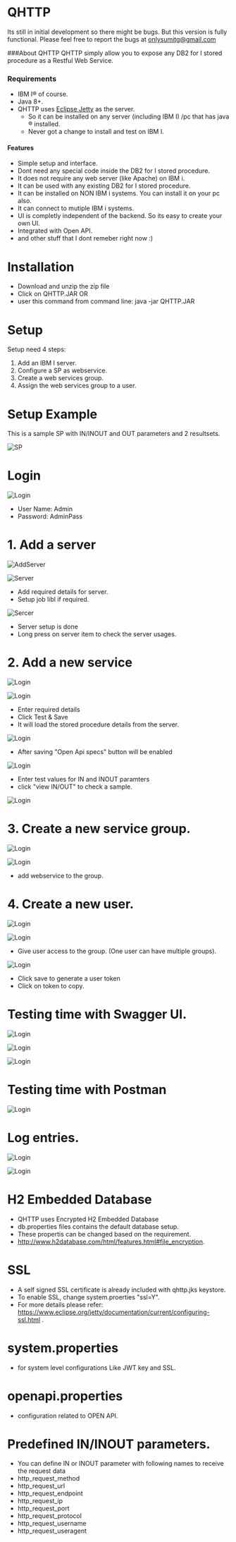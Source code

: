# QHTTP

Its still in initial development so there might be bugs. But this version is fully functional. Please feel free to report the bugs at onlysumitg@gmail.com 

###About QHTTP
QHTTP simply allow you to expose any DB2 for I stored procedure as a  Restful Web Service. 

### Requirements
- IBM I&reg; of course. 
- Java 8+.
- QHTTP uses [Eclipse Jetty](https://www.eclipse.org/jetty/ "Eclipse Jetty") as the server. 
  - So it can be installed on any server (including IBM I) /pc that has java &reg; installed.
  - Never got a change to install and test on IBM I.



#### Features
- Simple setup and interface.
- Dont need any special code inside the DB2 for I stored procedure.
- It does not require any web server (like Apache) on IBM i.
- It can be used with any existing DB2 for I stored procedure.
- It can be installed on NON IBM i systems. You can install it on your pc also.
- It can connect to mutiple IBM i systems.
- UI is completly independent of the backend. So its easy to create your own UI.
- Integrated with Open API.
- and other stuff that I dont remeber right now :)



 
# Installation
- Download and unzip the zip file
- Click on QHTTP.JAR 
OR
- user this command from command line: java -jar QHTTP.JAR



# Setup

Setup need 4 steps:
1. Add an IBM I server.
2. Configure a SP as webservice.
3. Create a web services group.
4. Assign the web services group to a user.


# Setup Example

This is a sample SP with IN/INOUT and OUT parameters and 2 resultsets.

![SP](https://github.com/onlysumitg/qhttp_setup/blob/master/images/SP.PNG "SP")


# Login
![Login](https://github.com/onlysumitg/qhttp_setup/blob/master/images/0001000.PNG "Login")


- User Name: Admin
- Password: AdminPass

# 1. Add a server
![AddServer](https://github.com/onlysumitg/qhttp_setup/blob/master/images/0002000.PNG "Add_Server")


![Server](https://github.com/onlysumitg/qhttp_setup/blob/master/images/0003000.PNG "Server")

- Add required details for server. 
- Setup job libl if required.


![Sercer](https://github.com/onlysumitg/qhttp_setup/blob/master/images/0004000.PNG "Server")

- Server setup is done
- Long press on server item to check the server usages.


# 2. Add a new service

![Login](https://github.com/onlysumitg/qhttp_setup/blob/master/images/0005000.PNG "Login")


![Login](https://github.com/onlysumitg/qhttp_setup/blob/master/images/0006000.PNG "Login")

- Enter required details
- Click Test & Save
- It will load the stored procedure details from the server.

![Login](https://github.com/onlysumitg/qhttp_setup/blob/master/images/0007000.PNG "Login")

- After saving "Open Api specs" button will be enabled

![Login](https://github.com/onlysumitg/qhttp_setup/blob/master/images/0007100.PNG "Login")


- Enter test values for IN and INOUT paramters
- click "view IN/OUT" to check a sample.

![Login](https://github.com/onlysumitg/qhttp_setup/blob/master/images/0008000.PNG "Login")

# 3. Create a new service group.

![Login](https://github.com/onlysumitg/qhttp_setup/blob/master/images/0009000.PNG "Login")



![Login](https://github.com/onlysumitg/qhttp_setup/blob/master/images/0010000.PNG "Login")

- add webservice to the group.

# 4. Create a new user.
 
![Login](https://github.com/onlysumitg/qhttp_setup/blob/master/images/0011000.PNG "Login")


 
![Login](https://github.com/onlysumitg/qhttp_setup/blob/master/images/0012000.PNG "Login")

- Give user access to the group. (One user can have multiple groups).

![Login](https://github.com/onlysumitg/qhttp_setup/blob/master/images/0013000.PNG "Login")

- Click save to generate a user token
- Click on token to copy.

  
# Testing time with Swagger UI.

![Login](https://github.com/onlysumitg/qhttp_setup/blob/master/images/0014000.PNG "Login")

![Login](https://github.com/onlysumitg/qhttp_setup/blob/master/images/0015000.PNG "Login")

![Login](https://github.com/onlysumitg/qhttp_setup/blob/master/images/0016000.PNG "Login")

 
# Testing time with Postman  

![Login](https://github.com/onlysumitg/qhttp_setup/blob/master/images/0017000.PNG "Login")

# Log entries.

![Login](https://github.com/onlysumitg/qhttp_setup/blob/master/images/0018000.PNG "Login")

![Login](https://github.com/onlysumitg/qhttp_setup/blob/master/images/0019000.PNG "Login")





# H2 Embedded Database
- QHTTP uses Encrypted H2 Embedded Database 
- db.properties files contains the default database setup.
- These propertis can be changed based on the requirement. 
- http://www.h2database.com/html/features.html#file_encryption.

# SSL
- A self signed SSL certificate is already included with qhttp.jks keystore.
- To enable SSL, change system.proerties "ssl=Y".
- For more details please refer: https://www.eclipse.org/jetty/documentation/current/configuring-ssl.html .

# system.properties
- for system level configurations Like JWT key and SSL.

# openapi.properties
- configuration related to OPEN API. 

# Predefined IN/INOUT parameters.
- You can define IN or INOUT parameter with following names to receive the request data
- http_request_method
- http_request_url
- http_request_endpoint
- http_request_ip
- http_request_port
- http_request_protocol
- http_request_username
- http_request_useragent

 
